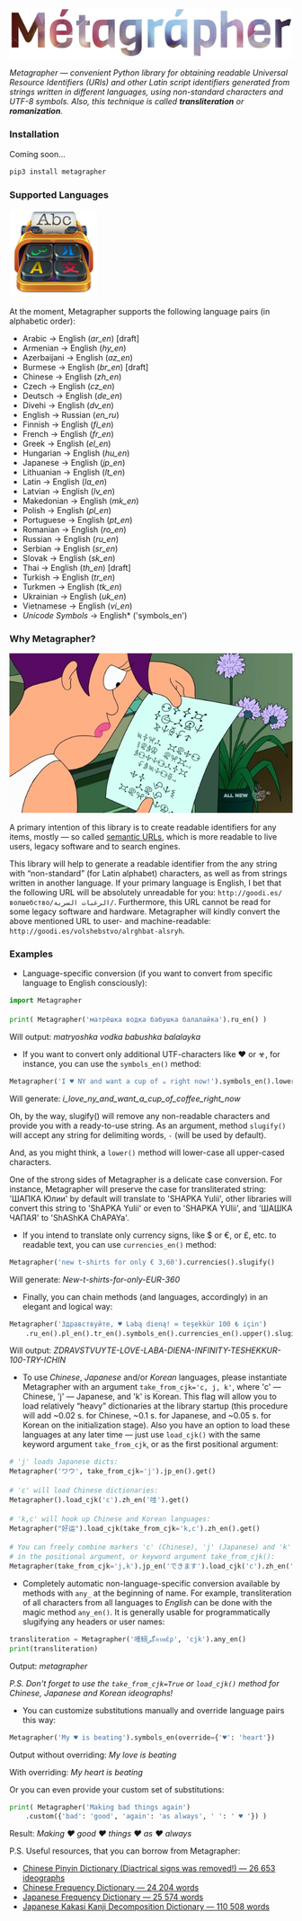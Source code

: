 ![Metagrapher Logotype](https://github.com/Baksalyar/Metagrapher/blob/master/imgs/logo.png?raw=true)

_Metagrapher — convenient Python library for obtaining readable Universal Resource Identifiers (URIs) and other Latin script identifiers generated from strings written in different languages, using non-standard characters and UTF-8 symbols. Also, this technique is called **transliteration** or **romanization**._

### Installation

Coming soon...

```bash
pip3 install metagrapher
```

### Supported Languages

![Metagrapher Supported Languages](https://github.com/Baksalyar/Metagrapher/blob/master/imgs/langs_small.png?raw=true)

At the moment, Metagrapher supports the following language pairs (in alphabetic order):

* Arabic			→ English (*ar_en*) [draft]
* Armenian		→ English (*hy_en*)
* Azerbaijani	→ English (*az_en*)
* Burmese		→ English (*br_en*) [draft]
* Chinese		→ English (*zh_en*)
* Czech			→ English (*cz_en*)
* Deutsch		→ English (*de_en*)
* Divehi			→ English (*dv_en*)
* English		→ Russian (*en_ru*)
* Finnish		→ English (*fi_en*)
* French			→ English (*fr_en*)
* Greek			→ English (*el_en*)
* Hungarian		→ English (*hu_en*)
* Japanese		→ English (*jp_en*)
* Lithuanian	→ English (*lt_en*)
* Latin 			→ English (*la_en*)
* Latvian		→ English (*lv_en*)
* Makedonian	→ English (*mk_en*)
* Polish			→ English (*pl_en*)
* Portuguese	→ English (*pt_en*)
* Romanian		→ English (*ro_en*)
* Russian		→ English (*ru_en*)
* Serbian		→ English (*sr_en*)
* Slovak			→ English (*sk_en*)
* Thai 			→ English (*th_en*) [draft]
* Turkish		→ English (*tr_en*)
* Turkmen		→ English (*tk_en*)
* Ukrainian		→ English (*uk_en*)
* Vietnamese	→ English (*vi_en*)
* *Unicode Symbols*	→ English* ('symbols_en')

### Why Metagrapher?

![Leela Reads Alien Manuscript](https://github.com/Baksalyar/Metagrapher/blob/master/imgs/leela.jpg?raw=true)

A primary intention of this library is to create readable identifiers for any items, mostly — so called [semantic URLs](https://en.wikipedia.org/wiki/Semantic_URL), which is more readable to live users, legacy software and to search engines.

This library will help to generate a readable identifier from the any string with “non-standard” (for Latin alphabet) characters, as well as from strings written in another language. If your primary language is English, I bet that the following URL will be absolutely unreadable for you: `http://goodi.es/волшебство/الرغبات السرية/`. Furthermore, this URL cannot be read for some legacy software and hardware. Metagrapher will kindly convert the above mentioned URL to user- and machine-readable: `http://goodi.es/volshebstvo/alrghbat-alsryh`.

### Examples

* Language-specific conversion (if you want to convert from specific language to English consciously):

```python
import Metagrapher

print( Metagrapher('матрёшка водка бабушка балалайка').ru_en() )
```
Will output: *matryoshka vodka babushka balalayka*

* If you want to convert only additional UTF-characters like ♥ or ☣, for instance, you can use the `symbols_en()` method:

```python
Metagrapher('I ♥ NY and want a cup of ☕ right now!').symbols_en().lower().slugify('_')
```
Will generate: *i_love_ny_and_want_a_cup_of_coffee_right_now*

Oh, by the way, slugify() will remove any non-readable characters and provide you with a ready-to-use string. As an argument, method `slugify()` will accept any string for delimiting words, `-` (will be used by default).

And, as you might think, a `lower()` method will lower-case all upper-cased characters.

One of the strong sides of Metagrapher is a delicate case conversion. For instance, Metagrapher will preserve the case for transliterated string: 'ШАПКА Юлии' by default will translate to 'SHAPKA Yulii', other libraries will convert this string to 'ShAPKA Yulii' or even to 'SHAPKA YUlii', and 'ШАШКА ЧАПАЯ' to 'ShAShKA ChAPAYa'.

* If you intend to translate only currency signs, like $ or €, or £, etc. to readable text, you can use `currencies_en()` method:

```python
Metagrapher('new t-shirts for only € 3,60').currencies().slugify()
```
Will generate: *New-t-shirts-for-only-EUR-360*

* Finally, you can chain methods (and languages, accordingly) in an elegant and logical way:

```python
Metagrapher('Здравствуйте, ♥ Labą dieną! ∞ teşekkür 100 ₺ için')
	.ru_en().pl_en().tr_en().symbols_en().currencies_en().upper().slugify()
```
Will output: *ZDRAVSTVUYTE-LOVE-LABA-DIENA-INFINITY-TESHEKKUR-100-TRY-ICHIN*

* To use *Chinese*, *Japanese* and/or *Korean* languages, please instantiate Metagrapher with an argument `take_from_cjk='c, j, k'`, where 'c' — Chinese, 'j' — Japanese, and 'k' is Korean. This flag will allow you to load relatively “heavy” dictionaries at the library startup (this procedure will add ~0.02 s. for Chinese, ~0.1 s. for Japanese, and ~0.05 s. for Korean on the initialization stage). Also you have an option to load these languages at any later time — just use `load_cjk()` with the same keyword argument `take_from_cjk`, or as the first positional argument:

```python
# 'j' loads Japanese dicts:
Metagrapher('ワウ', take_from_cjk='j').jp_en().get()

# 'c' will load Chinese dictionaries:
Metagrapher().load_cjk('c').zh_en('哇').get()

# 'k,c' will hook up Chinese and Korean languages:
Metagrapher("好运").load_cjk(take_from_cjk='k,c').zh_en().get()

# You can freely combine markers 'c' (Chinese), 'j' (Japanese) and 'k' (Korean)
# in the positional argument, or keyword argument take_from_cjk():
Metagrapher(take_from_cjk='j,k').jp_en('できます').load_cjk('c').zh_en('改变语言').get()

```

* Completely automatic non-language-specific conversion available by methods with `any_` at the beginning of name. For example, transliteration of all characters from all languages to *English* can be done with the magic method `any_en()`. It is generally usable for programmatically slugifying any headers or user names:

```python
transliteration = Metagrapher('嚜鮙گرอาพέρ', 'cjk').any_en()
print(transliteration)
```
Output: *metagrapher*

*P.S. Don't forget to use the `take_from_cjk=True` or `load_cjk()` method for Chinese, Japanese and Korean ideographs!*

* You can customize substitutions manually and override language pairs this way:

```python
Metagrapher('My ♥ is beating').symbols_en(override={'♥': 'heart'})
```
Output without overriding: *My love is beating*

With overriding: *My heart is beating*

Or you can even provide your custom set of substitutions:
```python
print( Metagrapher('Making bad things again')
	.custom({'bad': 'good', 'again': 'as always', ' ': ' ♥ '}) )
```
Result: *Making ♥ good ♥ things ♥ as ♥ always*


P.S. Useful resources, that you can borrow from Metagrapher:

* [Chinese Pinyin Dictionary (Diactrical signs was removed!) — 26 653 ideographs](https://github.com/Baksalyar/Metagrapher/blob/master/zh_dict.json?raw=true)
* [Chinese Frequency Dictionary — 24 204 words](https://github.com/Baksalyar/Metagrapher/blob/master/zh_freq_words.dict?raw=true)
* [Japanese Frequency Dictionary — 25 574 words](https://github.com/Baksalyar/Metagrapher/blob/master/jp_freq_words.dict?raw=true)
* [Japanese Kakasi Kanji Decomposition Dictionary — 110 508 words](https://github.com/Baksalyar/Metagrapher/blob/master/jp_kakasi_decomposition.json?raw=true)